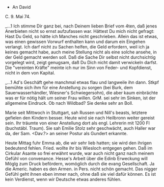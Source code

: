 + An David

 C. 9. Mai 74.

_...1 Ich stimme Dir ganz bei, nach Deinem lieben Brief vom 4ten, daß jenes Anerbieten nicht so ernst aufzufassen war. Hättest Du mich nicht gefragt: Hast Du Geld, so hätte ich Manches nicht geschrieben. Allein das ist etwas, was einen gewissen Vorwurf enthalten kann und darum ein Eingehen verlangt. Ich darf nicht zu Sachen helfen, die Geld erfordern, weil ich ja keines gemacht habe, auch meine Stellung nicht als eine solche ansehe, in der Geld gemacht werden soll. Daß die Sache Dir selbst nicht durchsichtig vorgelegt wird, zeigt genugsam, daß Du Dich nicht damit verwickeln darfst. Die "vereinten Kräfte" meinte ich nur im Sinn von Feder- und Kopfdienst, nicht in dem von Kapital.

_...1 Ad's Geschäft gehe manchmal etwas flau und langweile ihn dann. Stkpf bemühte sich ihm für eine Anstellung zu sorgen (bei Burk, dem Sauerwasserhändler, Wiesner's Schwiegersohn), die aber kaum einbrächte was er für nötig hält um seiner Frau willen. GrM. sei sehr im Sinken, ist der allgemeine Eindruck. Ob nach Wildbad? Sie denke sehr an Boll.

Marie seit Mittwoch in Stuttgart, sah Russen und Nill's beasts, letztere gefielen den Kindern besser. Heute wird sie nach Heilbronn weiter gereist sein. Ihr träumte von einer Anstellung dort als engl. Lehrerin mit 1200 Fl (buchstäbl. Traum). Sie sah Emilie Stolz sehr geschwächt, auch Haller war da, der Sam. <Dav.?> an seiner Postur als Gundert erkannte.

Heute Mittag fuhr Emma ab, die wir sehr lieb hatten; sie wird den ihrigen bedeutend fehlen. Fried. wollte ihr bis Wiesloch entgegen gehen. 
Daß im Cirkular Asante so frei erwähnt wurde, war auch nicht ganz nach meinem Gefühl von convenance. Hesse's Arbeit über die Edinb Erweckung will Möglg zum Druck befördern, womöglich durch die evang Gesellschaft. 
Ja die Americ. haben es den Armen. in Pers. nicht schön gemacht. Das nigger Gefühl geht ihnen eben immer nach, ohne daß sie viel dafür können. Es ist kein Verdienst, wenn wir Deutsche etwas anderes fühlen.
